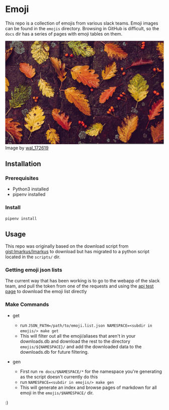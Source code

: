 # Emoji

This repo is a collection of emojis from various slack teams. Emoji images can be found in the `emojis` directory. Browsing in GitHub is difficult, so the `docs` dir has a series of pages with emoji tables on them.

![An image of green yellow and red leaves and some small berries laying on the dirt](assets/autumn-g98ec0f698_1920.jpg)
Image by [wal_172619](https://pixabay.com/users/wal_172619-12138562/)

## Installation

### Prerequisites

* Python3 installed
* pipenv installed

### Install

`pipenv install`

## Usage

This repo was originally based on the download script from [gist:lmarkus/lmarkus](https://gist.github.com/lmarkus/8722f56baf8c47045621#file-download-sh) to download but has migrated to a python script located in the `scripts/` dir.

### Getting emoji json lists
The current way that has been working is to go to the webapp of the slack team, and pull the token from one of the requests and using the [api test page](https://api.slack.com/methods/emoji.list/test) to download the emoji list directly

### Make Commands

* get
  * run `JSON_PATH=/path/to/emoji.list.json NAMESPACE=<subdir in emojis/> make get`
  * This will filter out all the emoji/aliases that aren't in your downloads.db and download the rest to the directory `emojis/${NAMESPACE}/` and add the downloaded data to the downloads.db for future filtering.

* gen
  * First run `rm docs/$NAMESPACE/*` for the namespace you're generating as the script doesn't currently do this
  * run `NAMESPACE=<subdir in emojis/> make gen`
  * This will generate an index and browse pages of markdown for all emoji in the `emojis/$NAMESPACE/` dir.

:)
